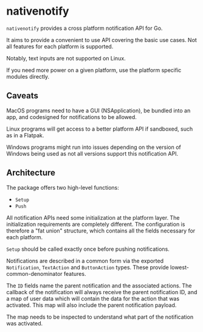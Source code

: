 # nativenotify

`nativenotify` provides a cross platform notification API for Go.

It aims to provide a convenient to use API covering the basic use cases.
Not all features for each platform is supported. 

Notably, text inputs are not supported on Linux.

If you need more power on a given platform, use the platform specific modules directly.

## Caveats

MacOS programs need to have a GUI (NSApplication), be bundled into an app, and codesigned for notifications to be allowed.

Linux programs will get access to a better platform API if sandboxed, such as in a Flatpak.

Windows programs might run into issues depending on the version of Windows being used as not all versions support this notification API.

## Architecture

The package offers two high-level functions:

- `Setup`
- `Push`

All notification APIs need some initialization at the platform layer. The initialization requirements are completely different.
The configuration is therefore a "fat union" structure, which contains all the fields necessary for each platform.

`Setup` should be called exactly once before pushing notifications.

Notifications are described in a common form via the exported `Notification`, `TextAction` and `ButtonAction` types.
These provide lowest-common-denominator features.

The `ID` fields name the parent notification and the associated actions. 
The callback of the notification will always receive the parent notification ID, and a map of user data which will contain
the data for the action that was activated. This map will also include the parent notification payload.

The map needs to be inspected to understand what part of the notification was activated. 
